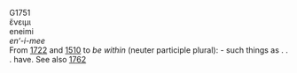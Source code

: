 <body>
  <p>G1751<br>  ἔνειμι  <br> eneimi  <br><i>en‘-i-mee </i><br>From <a href="g1722.htm">1722</a> and <a href="g1510.htm">1510</a>  to <i>be</i> <i>within</i> (neuter participle plural): - such things as . . . have. See also <a href="g1762.htm">1762</a> <br></p>
 </body>